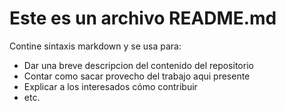 # Este es un archivo README.md

Contine sintaxis markdown y se usa para:

* Dar una breve descripcion del contenido del repositorio
* Contar como sacar provecho del trabajo aqui presente
* Explicar a los interesados cómo contribuir
* etc.
